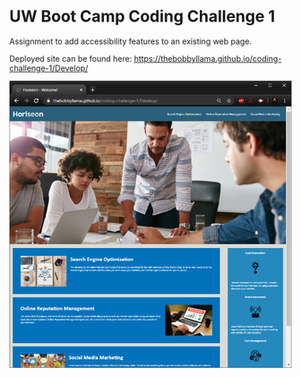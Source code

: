 # UW Boot Camp Coding Challenge 1
Assignment to add accessibility features to an existing web page.

Deployed site can be found here:
https://thebobbyllama.github.io/coding-challenge-1/Develop/

![Project Screenshot](snapshot.jpg)
